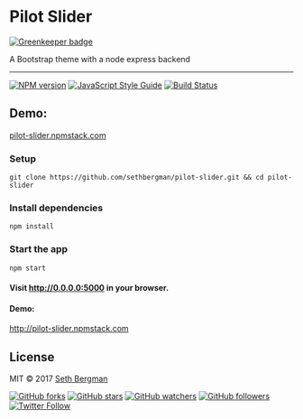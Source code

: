# Pilot Slider

[![Greenkeeper badge](https://badges.greenkeeper.io/sethbergman/pilot-slider.svg)](https://greenkeeper.io/)

A Bootstrap theme with a node express backend

--------------------------------------------------------------------------------

[![NPM version][npm-image]][npm-url] [![JavaScript Style Guide](https://img.shields.io/badge/code_style-standard-brightgreen.svg)](https://standardjs.com) [![Build Status](https://travis-ci.org/sethbergman/pilot-slider.svg?branch=master)](https://travis-ci.org/sethbergman/pilot-slider)


## Demo:

[pilot-slider.npmstack.com](http://pilot-slider.npmstack.com)

### Setup

```
git clone https://github.com/sethbergman/pilot-slider.git && cd pilot-slider
```

### Install dependencies

```
npm install
```

### Start the app

```
npm start
```

#### Visit <http://0.0.0.0:5000> in your browser.

#### Demo:

<http://pilot-slider.npmstack.com>

## License

MIT © 2017 [Seth Bergman](http://sethbergman.com)

[npm-image]: https://badge.fury.io/js/pilot-slider.svg
[npm-url]: https://npmjs.org/package/pilot-slider

[![GitHub forks](https://img.shields.io/github/forks/sethbergman/pilot-slider.svg?style=social&label=Fork)](https://github.com/sethbergman/pilot-slider) [![GitHub stars](https://img.shields.io/github/stars/sethbergman/pilot-slider.svg?style=social&label=Star)](https://github.com/sethbergman/pilot-slider) [![GitHub watchers](https://img.shields.io/github/watchers/sethbergman/pilot-slider.svg?style=social&label=Watch)](https://github.com/sethbergman/pilot-slider) [![GitHub followers](https://img.shields.io/github/followers/sethbergman.svg?style=social&label=Follow)](https://github.com/sethbergman/pilot-slider) [![Twitter Follow](https://img.shields.io/twitter/follow/seth_bergman.svg?style=social)](https://twitter.com/seth_bergman)
